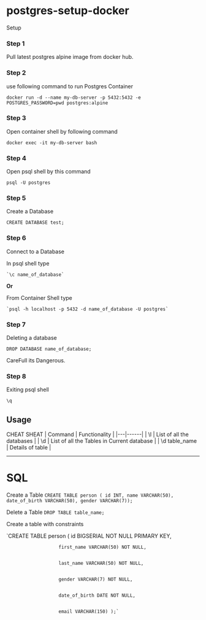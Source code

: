 # postgres-setup-docker

Setup

### Step 1
Pull latest postgres alpine image from docker hub.

### Step 2
use following command to run Postgres Container


`docker run -d --name my-db-server -p 5432:5432 -e POSTGRES_PASSWORD=pwd postgres:alpine`

### Step 3
Open container shell by following command


`docker exec -it my-db-server bash`

### Step 4
Open psql shell by this command


`psql -U postgres`

### Step 5
Create a Database


`CREATE DATABASE test;`

### Step 6
Connect to a Database


 In psql shell type


    `\c name_of_database`


**Or**


 From Container Shell type
 
 
    `psql -h localhost -p 5432 -d name_of_database -U postgres`



### Step 7
Deleting a database


`DROP DATABASE name_of_database;`


CareFull its Dangerous.



### Step 8
Exiting psql shell


`\q`




## Usage 

CHEAT SHEAT
| Command | Functionality |
|---|------|
| \l | List of all the databases |
| \d | List of all the Tables in Current database |
| \d table_name | Details of table |

---
# SQL 
Create a Table 
`CREATE TABLE person ( id INT,
                       name VARCHAR(50),
                       date_of_birth VARCHAR(50),
                       gender VARCHAR(7));` 


Delete a Table
`DROP TABLE table_name;`


Create a table with constraints


`CREATE TABLE person ( id BIGSERIAL NOT NULL PRIMARY KEY,


                       first_name VARCHAR(50) NOT NULL,


                       last_name VARCHAR(50) NOT NULL,


                       gender VARCHAR(7) NOT NULL,


                       date_of_birth DATE NOT NULL,


                       email VARCHAR(150) );`


